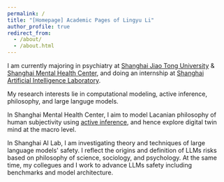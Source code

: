 ```yaml
---
permalink: /
title: "[Homepage] Academic Pages of Lingyu Li"
author_profile: true
redirect_from: 
  - /about/
  - /about.html
---
```


I am currently majoring in psychiatry at [Shanghai Jiao Tong University][sjtu] & [Shanghai Mental Health Center][smhc], and doing an internship at [Shanghai Artificial Intelligence Laboratory][shailab]. 

My research interests lie in computational modeling, active inference, philosophy, and large languge models. 

In Shanghai Mental Health Center, I aim to model Lacanian philosophy of human subjectivity using [active inference][fep], and hence explore digital twin mind at the macro level. 

In Shanghai AI Lab, I am investigating theory and techniques of large language models' safety. I reflect the origins and definition of LLMs risks based on philosophy of science, sociology, and psychology. At the same time, my collegues and I work to advance LLMs safety including benchmarks and model architecture.


[sjtu]: https://en.sjtu.edu.cn/
[smhc]: https://www.smhc.org.cn/English/
[shailab]: https://www.shlab.org.cn/
[fep]: https://en.wikipedia.org/wiki/Free_energy_principle